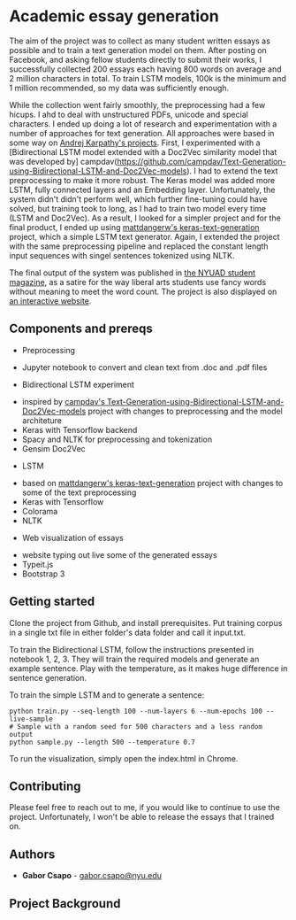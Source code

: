 # Academic essay generation

The aim of the project was to collect as many student written essays as possible and to train a text generation model on them. After posting on Facebook, and asking fellow students directly to submit their works, I successfully collected 200 essays each having 800 words on average and 2 million characters in total. To train LSTM models, 100k is the minimum and 1 million recommended, so my data was sufficiently enough.

While the collection went fairly smoothly, the preprocessing had a few hicups. I ahd to deal with unstructured PDFs, unicode and special characters. I ended up doing a lot of research and experimentation with a number of approaches for text generation. All approaches were based in some way on [Andrej Karpathy's projects](http://karpathy.github.io/2015/05/21/rnn-effectiveness/). First, I experimented with a [Bidirectional LSTM model extended with a Doc2Vec similarity model that was developed by] campdav(https://github.com/campdav/Text-Generation-using-Bidirectional-LSTM-and-Doc2Vec-models). I had to extend the text preprocessing to make it more robust. The Keras model was added more LSTM, fully connected layers and an Embedding layer. Unfortunately, the system didn't didn't perform well, which further fine-tuning could have solved, but training took to long, as I had to train two model every time (LSTM and Doc2Vec). As a result, I looked for a simpler project and for the final product, I ended up using [mattdangerw's keras-text-generation](https://github.com/mattdangerw/keras-text-generation) project, which a simple LSTM text generator. Again, I extended the project with the same preprocessing pipeline and replaced the constant length input sequences with singel sentences tokenized using NLTK. 

The final output of the system was published in [the NYUAD student magazine](https://www.thegazelle.org/issue/138/features/artificial-intelligence-the-future-of-essay-writing), as a satire for the way liberal arts students use fancy words without meaning to meet the word count. The project is also displayed on [an interactive website](http://gaborcsapo.com/pages/essays/).

## Components and prereqs
* Preprocessing
 - Jupyter notebook to convert and clean text from .doc and .pdf files
* Bidirectional LSTM experiment
 - inspired by [campdav's Text-Generation-using-Bidirectional-LSTM-and-Doc2Vec-models](https://github.com/campdav/Text-Generation-using-Bidirectional-LSTM-and-Doc2Vec-models) project with changes to preprocessing and the model architeture
 - Keras with Tensorflow backend
 - Spacy and NLTK for preprocessing and tokenization
 - Gensim Doc2Vec
* LSTM
 - based on [mattdangerw's keras-text-generation](https://github.com/mattdangerw/keras-text-generation) project with changes to some of the text preprocessing
 - Keras with Tensorflow
 - Colorama
 - NLTK
* Web visualization of essays
 - website typing out live some of the generated essays
 - Typeit.js
 - Bootstrap 3


## Getting started

Clone the project from Github, and install prerequisites.
Put training corpus in a single txt file in either folder's data folder and call it input.txt. 

To train the Bidirectional LSTM, follow the instructions presented in notebook 1, 2, 3. They will train the required models and generate an example sentence. Play with the temperature, as it makes  huge difference in sentence generation.

To train the simple LSTM and to generate a sentence:
```
python train.py --seq-length 100 --num-layers 6 --num-epochs 100 --live-sample 
# Sample with a random seed for 500 characters and a less random output
python sample.py --length 500 --temperature 0.7
```
To run the visualization, simply open the index.html in Chrome.

## Contributing

Please feel free to reach out to me, if you would like to continue to use the project. Unfortunately, I won't be able to release the essays that I trained on.


## Authors

* **Gabor Csapo** - gabor.csapo@nyu.edu


## Project Background


